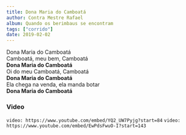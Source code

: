 ```yaml
---
title: Dona Maria do Camboatá
author: Contra Mestre Rafael
album: Quando os berimbaus se encontram
tags: ["corrido"]
date: 2019-02-02
---
```


Dona Maria do Camboatá  
Camboatá, meu bem, Camboatá  
**Dona Maria do Camboatá**  
Oi do meu Camboatá, Camboatá  
**Dona Maria do Camboatá**  
Ela chega na venda, ela manda botar  
**Dona Maria do Camboatá**

### Video

`video: https://www.youtube.com/embed/YQ2_UW7Pyjg?start=84`
`video: https://www.youtube.com/embed/EwPdsFwuO-I?start=143`
